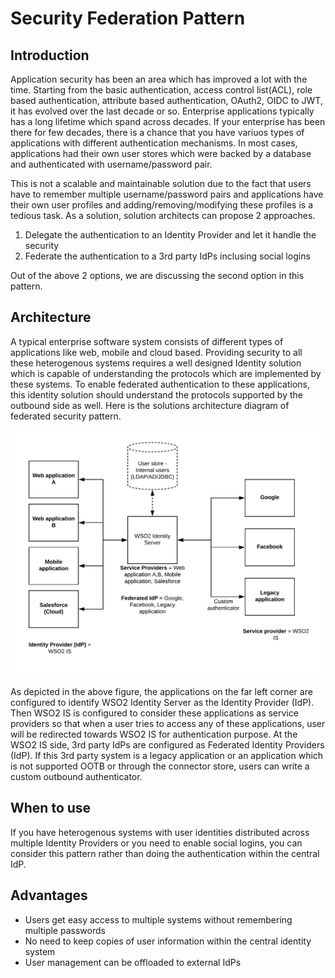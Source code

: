 # Security Federation Pattern

## Introduction
Application security has been an area which has improved a lot with the time. Starting from the basic authentication, access control list(ACL), role based authentication, attribute based authentication, OAuth2, OIDC to JWT, it has evolved over the last decade or so. Enterprise applications typically has a long lifetime which spand across decades. If your enterprise has been there for few decades, there is a chance that you have variuos types of applications with different authentication mechanisms. In most cases, applications had their own user stores which were backed by a database and authenticated with username/password pair. 

This is not a scalable and maintainable solution due to the fact that users have to remember multiple username/password pairs and applications have their own user profiles and adding/removing/modifying these profiles is a tedious task. As a solution, solution architects can propose 2 approaches. 

1) Delegate the authentication to an Identity Provider and let it handle the security 
2) Federate the authentication to a 3rd party IdPs inclusing social logins 

Out of the above 2 options, we are discussing the second option in this pattern.

## Architecture
A typical enterprise software system consists of different types of applications like web, mobile and cloud based. Providing security to all these heterogenous systems requires a well designed Identity solution which is capable of understanding the protocols which are implemented by these systems. To enable federated authentication to these applications, this identity solution should understand the protocols supported by the outbound side as well. Here is the solutions architecture diagram of federated security pattern.

![Security Federation Pattern](../images/Security-Federation-Pattern.png)

As depicted in the above figure, the applications on the far left corner are configured to identify WSO2 Identity Server as the Identity Provider (IdP). Then WSO2 IS is configured to consider these applications as service providers so that when a user tries to access any of these applications, user will be redirected towards WSO2 IS for authentication purpose. At the WSO2 IS side, 3rd party IdPs are configured as Federated Identity Providers (IdP). If this 3rd party system is a legacy application or an application which is not supported OOTB or through the connector store, users can write a custom outbound authenticator. 

## When to use
If you have heterogenous systems with user identities distributed across multiple Identity Providers or you need to enable social logins, you can consider this pattern rather than doing the authentication within the central IdP. 

## Advantages

- Users get easy access to multiple systems without remembering multiple passwords
- No need to keep copies of user information within the central identity system
- User management can be offloaded to external IdPs


